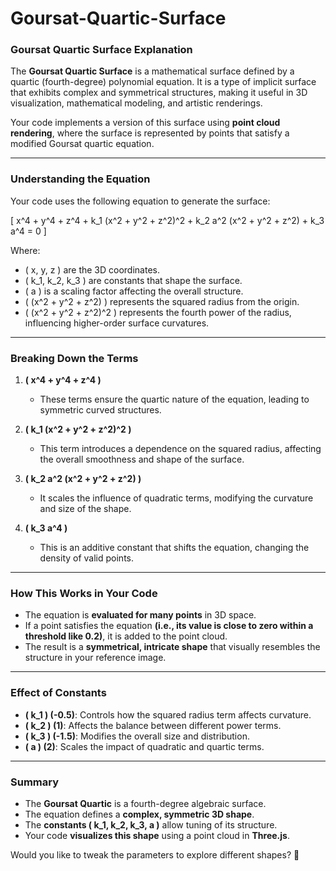 # Goursat-Quartic-Surface

### **Goursat Quartic Surface Explanation**
The **Goursat Quartic Surface** is a mathematical surface defined by a quartic (fourth-degree) polynomial equation. It is a type of implicit surface that exhibits complex and symmetrical structures, making it useful in 3D visualization, mathematical modeling, and artistic renderings.

Your code implements a version of this surface using **point cloud rendering**, where the surface is represented by points that satisfy a modified Goursat quartic equation.

---

### **Understanding the Equation**
Your code uses the following equation to generate the surface:

\[
x^4 + y^4 + z^4 + k_1 (x^2 + y^2 + z^2)^2 + k_2 a^2 (x^2 + y^2 + z^2) + k_3 a^4 = 0
\]

Where:
- \( x, y, z \) are the 3D coordinates.
- \( k_1, k_2, k_3 \) are constants that shape the surface.
- \( a \) is a scaling factor affecting the overall structure.
- \( (x^2 + y^2 + z^2) \) represents the squared radius from the origin.
- \( (x^2 + y^2 + z^2)^2 \) represents the fourth power of the radius, influencing higher-order surface curvatures.

---

### **Breaking Down the Terms**
1. **\( x^4 + y^4 + z^4 \)**
   - These terms ensure the quartic nature of the equation, leading to symmetric curved structures.

2. **\( k_1 (x^2 + y^2 + z^2)^2 \)**
   - This term introduces a dependence on the squared radius, affecting the overall smoothness and shape of the surface.

3. **\( k_2 a^2 (x^2 + y^2 + z^2) \)**
   - It scales the influence of quadratic terms, modifying the curvature and size of the shape.

4. **\( k_3 a^4 \)**
   - This is an additive constant that shifts the equation, changing the density of valid points.

---

### **How This Works in Your Code**
- The equation is **evaluated for many points** in 3D space.
- If a point satisfies the equation **(i.e., its value is close to zero within a threshold like 0.2)**, it is added to the point cloud.
- The result is a **symmetrical, intricate shape** that visually resembles the structure in your reference image.

---

### **Effect of Constants**
- **\( k_1 \) (-0.5)**: Controls how the squared radius term affects curvature.
- **\( k_2 \) (1)**: Affects the balance between different power terms.
- **\( k_3 \) (-1.5)**: Modifies the overall size and distribution.
- **\( a \) (2)**: Scales the impact of quadratic and quartic terms.

---

### **Summary**
- The **Goursat Quartic** is a fourth-degree algebraic surface.
- The equation defines a **complex, symmetric 3D shape**.
- The **constants \( k_1, k_2, k_3, a \)** allow tuning of its structure.
- Your code **visualizes this shape** using a point cloud in **Three.js**.

Would you like to tweak the parameters to explore different shapes? 🚀
